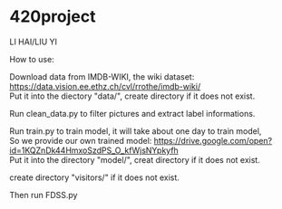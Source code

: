 # 420project
LI HAI/LIU YI  

How to use:  

Download data from IMDB-WIKI, the wiki dataset: https://data.vision.ee.ethz.ch/cvl/rrothe/imdb-wiki/  
Put it into the diectory "data/", create directory if it does not exist. 

Run clean_data.py to filter pictures and extract label informations.  

Run train.py to train model, it will take about one day to train model,   
So we provide our own trained model: https://drive.google.com/open?id=1KQZnDk44HmxoSzdPS_O_kfWjsNYpkyfh  
Put it into the directory "model/", creat directory if it does not exist.

create directory "visitors/" if it does not exist.  

Then run FDSS.py  
